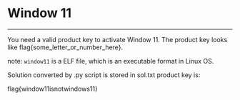 # Window 11
------

You need a valid product key to activate Window 11. The product key looks like flag{some_letter_or_number_here}.

note: `window11` is a ELF file, which is an executable format in Linux OS.

Solution converted by .py script is stored in sol.txt
product key is:

flag{window11isnotwindows11}